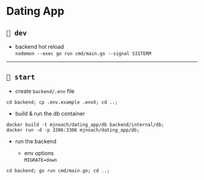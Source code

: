 # Dating App


## `🔧 dev`

- backend hot reload  
  `nodemon --exec go run cmd/main.go --signal SIGTERM`

---

## `🚀 start`

- create `backend/.env` file

```console
cd backend; cp .env.example .envX; cd ..;
```
  
- build & run the db container

```console
docker build -t mjnoach/dating_app/db backend/internal/db;
docker run -d -p 3306:3306 mjnoach/dating_app/db;
```

- run the backend

  - env options  
    `MIGRATE=down`

```console
cd backend; go run cmd/main.go; cd ..;
```

<!-- TODO -->

<!-- 
- build

```console
go build -o bin/dating_app cmd/main.go
``` -->

<!-- 
```console
docker-compose up
```
 -->
  
<!-- - ?? export $PATH with `go` and `sql-migrate` ? -->


<!-- - build & run the backend container

```console
docker build -t mjnoach/dating_app/backend backend;
docker run -d -p 8080:8080 mjnoach/dating_app/backend;
``` -->